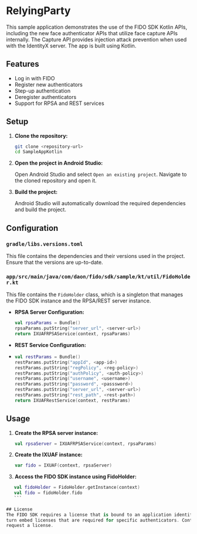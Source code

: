 # RelyingParty

This sample application demonstrates the use of the FIDO SDK Kotlin APIs, including the new face
authenticator APIs that utilize face capture APIs internally. The Capture API provides injection
attack prevention when used with the IdentityX server. The app is built using Kotlin.

## Features

- Log in with FIDO
- Register new authenticators
- Step-up authentication
- Deregister authenticators
- Support for RPSA and REST services

## Setup

1. **Clone the repository:**

    ```sh
    git clone <repository-url>
    cd SampleAppKotlin
    ```

2. **Open the project in Android Studio:**

    Open Android Studio and select `Open an existing project`. Navigate to the cloned repository and open it.

3. **Build the project:**

    Android Studio will automatically download the required dependencies and build the project.

## Configuration

### `gradle/libs.versions.toml`

This file contains the dependencies and their versions used in the project. Ensure that the versions 
are up-to-date.

### `app/src/main/java/com/daon/fido/sdk/sample/kt/util/FidoHolder.kt`

This file contains the `FidoHolder` class, which is a singleton that manages the FIDO SDK instance 
and the RPSA/REST server instance.

- **RPSA Server Configuration:**

    ```kotlin
    val rpsaParams = Bundle()
    rpsaParams.putString("server_url", <server-url>)
    return IXUAFRPSAService(context, rpsaParams)
    ```

- **REST Service Configuration:**
-
    ```kotlin
    val restParams = Bundle()
    restParams.putString("appId", <app-id>)
    restParams.putString("regPolicy", <reg-policy>)
    restParams.putString("authPolicy", <auth-policy>)
    restParams.putString("username", <username>)
    restParams.putString("password", <passsword>)
    restParams.putString("server_url", <server-url>)
    restParams.putString("rest_path", <rest-path>)
    return IXUAFRestService(context, restParams)
    ```

## Usage

1. **Create the RPSA server instance:**

    ```kotlin
    val rpsaServer = IXUAFRPSAService(context, rpsaParams)
    ```
2. **Create the IXUAF instance:**

    ```kotlin
    var fido = IXUAF(context, rpsaServer)
    ```
3. **Access the FIDO SDK instance using FidoHolder:**

 ```kotlin
    val fidoHolder = FidoHolder.getInstance(context)
    val fido = fidoHolder.fido
    ```
   
## License
The FIDO SDK requires a license that is bound to an application identifier. This license may in 
turn embed licenses that are required for specific authenticators. Contact Daon Support or Sales to 
request a license.
